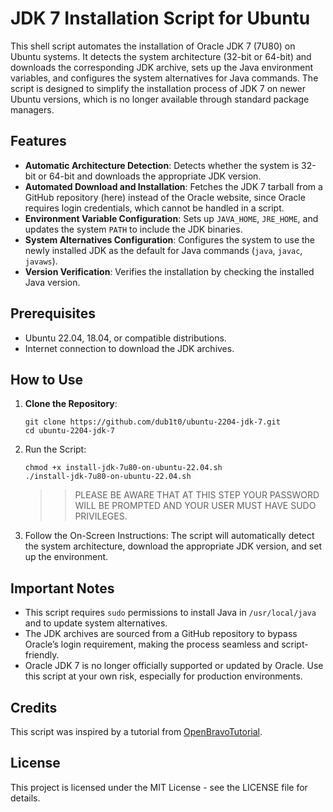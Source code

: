 # JDK 7 Installation Script for Ubuntu

This shell script automates the installation of Oracle JDK 7 (7U80) on Ubuntu systems. 
It detects the system architecture (32-bit or 64-bit) and downloads the corresponding JDK archive, 
sets up the Java environment variables, and configures the system alternatives for Java commands. 
The script is designed to simplify the installation process of JDK 7 on newer Ubuntu versions, which is no longer available through standard package managers.

## Features

- **Automatic Architecture Detection**: Detects whether the system is 32-bit or 64-bit and downloads the appropriate JDK version.
- **Automated Download and Installation**: Fetches the JDK 7 tarball from a GitHub repository (here) instead of the Oracle website, since Oracle requires login credentials, which cannot be handled in a script.
- **Environment Variable Configuration**: Sets up `JAVA_HOME`, `JRE_HOME`, and updates the system `PATH` to include the JDK binaries.
- **System Alternatives Configuration**: Configures the system to use the newly installed JDK as the default for Java commands (`java`, `javac`, `javaws`).
- **Version Verification**: Verifies the installation by checking the installed Java version.

## Prerequisites

- Ubuntu 22.04, 18.04, or compatible distributions.
- Internet connection to download the JDK archives.

## How to Use

1. **Clone the Repository**:
   ```
   git clone https://github.com/dub1t0/ubuntu-2204-jdk-7.git
   cd ubuntu-2204-jdk-7
   ```

2. Run the Script:
   ```
   chmod +x install-jdk-7u80-on-ubuntu-22.04.sh
   ./install-jdk-7u80-on-ubuntu-22.04.sh
   
   ```
   >> PLEASE BE AWARE THAT AT THIS STEP YOUR PASSWORD WILL BE PROMPTED AND YOUR USER MUST HAVE SUDO PRIVILEGES.
   
3. Follow the On-Screen Instructions: The script will automatically detect the system architecture, download the appropriate JDK version, and set up the environment.


## Important Notes

* This script requires `sudo` permissions to install Java in `/usr/local/java` and to update system alternatives.
* The JDK archives are sourced from a GitHub repository to bypass Oracle’s login requirement, making the process seamless and script-friendly.
* Oracle JDK 7 is no longer officially supported or updated by Oracle. Use this script at your own risk, especially for production environments.

## Credits

This script was inspired by a tutorial from [OpenBravoTutorial](https://openbravotutorial.wordpress.com/2019/05/11/install-openjdk-7-on-linuxmint-19-1-or-ubuntu-18-04/).

## License

This project is licensed under the MIT License - see the LICENSE file for details.




